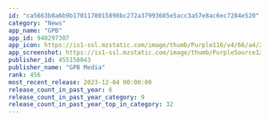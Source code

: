 ```yaml
---
id: "ca5663b8a6b9b1701178015898bc272a37993685e5acc3a57e8ac6ec7284e520"
category: "News"
app_name: "GPB"
app_id: 940297307
app_icon: https://is1-ssl.mzstatic.com/image/thumb/Purple116/v4/66/a4/28/66a428dc-b52f-4fa8-d9bc-9c9db8c88f95/AppIcon-0-0-1x_U007emarketing-0-4-85-220.png/1024x1024bb.png
app_screenshot: https://is1-ssl.mzstatic.com/image/thumb/PurpleSource123/v4/75/65/4c/75654cab-e068-e9b4-6622-c62230816432/dfbeb0c6-cf4f-40e8-a17b-77c5a4d2b5dc_Simulator_Screen_Shot_-_iPhone_11_Pro_Max_-_2023-01-19_at_19.21.00.png/1242x2688bb.png
publisher_id: 455158043
publisher_name: "GPB Media"
rank: 456
most_recent_release: 2023-12-04 00:00:00
release_count_in_past_year: 6
release_count_in_past_year_category: 9
release_count_in_past_year_top_in_category: 32
---
```

